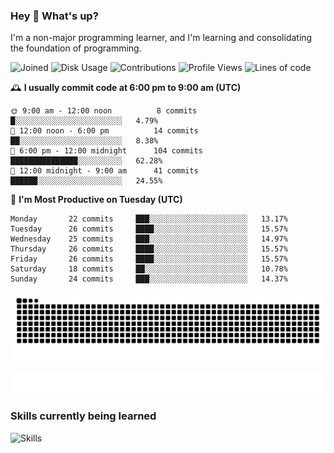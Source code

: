 ### Hey :wave: What's up?

I'm a non-major programming learner, and I'm learning and consolidating the foundation of programming.

<!--START_SECTION:waka-->
![Joined](http://img.shields.io/badge/Joined-8%20years%20ago-6D67E4?style=flat&labelColor=453C67)
![Disk Usage](http://img.shields.io/badge/Github%27s%20Storage-604.3%20MB-FD841F?style=flat&labelColor=E14D2A)
![Contributions](http://img.shields.io/badge/Contributions%20in%202024-223-7DCE13?style=flat&labelColor=2B7A0B)
![Profile Views](http://img.shields.io/badge/Profile%20Views-0-3AB4F2?style=flat&labelColor=0078AA)
![Lines of code](https://img.shields.io/badge/Lines%20of%20code-2%20Million%20Lines%20of%20code-FF8B8B?style=flat&labelColor=EB4747)

🕰️ **I usually commit code at 6:00 pm to 9:00 am (UTC)** 

```text
🌞 9:00 am - 12:00 noon          8 commits      █░░░░░░░░░░░░░░░░░░░░░░░░   4.79% 
🌆 12:00 noon - 6:00 pm          14 commits     ██░░░░░░░░░░░░░░░░░░░░░░░   8.38% 
🌃 6:00 pm - 12:00 midnight      104 commits    ███████████████░░░░░░░░░░   62.28% 
🌙 12:00 midnight - 9:00 am      41 commits     ██████░░░░░░░░░░░░░░░░░░░   24.55%
```
📅 **I'm Most Productive on Tuesday (UTC)** 

```text
Monday       22 commits     ███░░░░░░░░░░░░░░░░░░░░░░   13.17% 
Tuesday      26 commits     ████░░░░░░░░░░░░░░░░░░░░░   15.57% 
Wednesday    25 commits     ███░░░░░░░░░░░░░░░░░░░░░░   14.97% 
Thursday     26 commits     ████░░░░░░░░░░░░░░░░░░░░░   15.57% 
Friday       26 commits     ████░░░░░░░░░░░░░░░░░░░░░   15.57% 
Saturday     18 commits     ██░░░░░░░░░░░░░░░░░░░░░░░   10.78% 
Sunday       24 commits     ███░░░░░░░░░░░░░░░░░░░░░░   14.37%
```

<!--END_SECTION:waka-->

![Snake animation](https://raw.githubusercontent.com/dirname/dirname/output/snake.svg)

![metrics](github-metrics.svg)

### Skills currently being learned

![Skills](https://skillicons.dev/icons?i=linux,rust,go,solidity,typescript,bash,git,postgres,mysql,redis,mongo,docker,kubernetes,grafana,prometheus)
